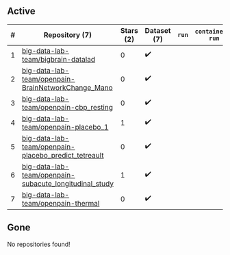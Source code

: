 ## Active
| # | Repository (7) | Stars (2) | Dataset (7) | `run` | `containers-run` | Last Modified |
| --- | --- | --- | --- | --- | --- | --- |
| 1 | [big-data-lab-team/bigbrain-datalad](https://github.com/big-data-lab-team/bigbrain-datalad) | 0 | :heavy_check_mark: |  |  | 2020-01-12 09:37:53+00:00 |
| 2 | [big-data-lab-team/openpain-BrainNetworkChange_Mano](https://github.com/big-data-lab-team/openpain-BrainNetworkChange_Mano) | 0 | :heavy_check_mark: |  |  | 2021-11-16 21:08:06+00:00 |
| 3 | [big-data-lab-team/openpain-cbp_resting](https://github.com/big-data-lab-team/openpain-cbp_resting) | 0 | :heavy_check_mark: |  |  | 2021-11-16 21:09:32+00:00 |
| 4 | [big-data-lab-team/openpain-placebo_1](https://github.com/big-data-lab-team/openpain-placebo_1) | 1 | :heavy_check_mark: |  |  | 2021-11-16 21:10:40+00:00 |
| 5 | [big-data-lab-team/openpain-placebo_predict_tetreault](https://github.com/big-data-lab-team/openpain-placebo_predict_tetreault) | 0 | :heavy_check_mark: |  |  | 2021-11-16 21:12:03+00:00 |
| 6 | [big-data-lab-team/openpain-subacute_longitudinal_study](https://github.com/big-data-lab-team/openpain-subacute_longitudinal_study) | 1 | :heavy_check_mark: |  |  | 2021-11-16 21:13:12+00:00 |
| 7 | [big-data-lab-team/openpain-thermal](https://github.com/big-data-lab-team/openpain-thermal) | 0 | :heavy_check_mark: |  |  | 2021-11-16 21:14:40+00:00 |

## Gone
No repositories found!
